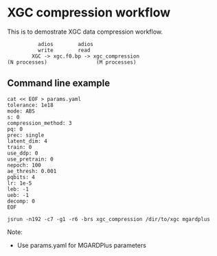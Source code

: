 # XGC compression workflow

This is to demostrate XGC data compression workflow.

```
          adios        adios
          write        read
        XGC -> xgc.f0.bp -> xgc_compression
(N processes)                (M processes)
```

## Command line example

```
cat << EOF > params.yaml
tolerance: 1e18
mode: ABS
s: 0
compression_method: 3
pq: 0
prec: single
latent_dim: 4
train: 0
use_ddp: 0
use_pretrain: 0
nepoch: 100
ae_thresh: 0.001
pqbits: 4
lr: 1e-5
leb: -1
ueb: -1
decomp: 0
EOF

jsrun -n192 -c7 -g1 -r6 -brs xgc_compression /dir/to/xgc mgardplus
```
Note: 
* Use params.yaml for MGARDPlus parameters